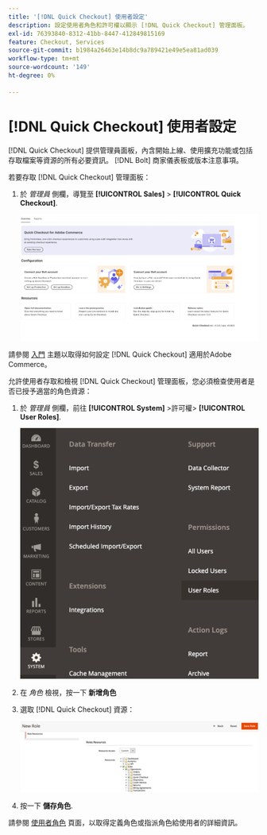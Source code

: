 ```yaml
---
title: '[!DNL Quick Checkout] 使用者設定'
description: 設定使用者角色和許可權以顯示 [!DNL Quick Checkout] 管理面板。
exl-id: 76393840-8312-41bb-8447-412849815169
feature: Checkout, Services
source-git-commit: b1984a26463e14b8dc9a789421e49e5ea81ad039
workflow-type: tm+mt
source-wordcount: '149'
ht-degree: 0%

---
```


# [!DNL Quick Checkout] 使用者設定

[!DNL Quick Checkout] 提供管理員面板，內含開始上線、使用擴充功能或包括存取檔案等資源的所有必要資訊。 [!DNL Bolt] 商家儀表板或版本注意事項。

若要存取 [!DNL Quick Checkout] 管理面板：

1. 於 _管理員_ 側欄，導覽至 **[!UICONTROL Sales]** > **[!UICONTROL Quick Checkout]**.

   ![功能表快速簽出](assets/overview-admin-panel.png)

請參閱 [入門](../quick-checkout/onboarding.md) 主題以取得如何設定 [!DNL Quick Checkout] 適用於Adobe Commerce。

允許使用者存取和檢視 [!DNL Quick Checkout] 管理面板，您必須檢查使用者是否已授予適當的角色資源：

1. 於 _管理員_ 側欄，前往 **[!UICONTROL System]** >許可權> **[!UICONTROL User Roles]**.

   ![使用者角色](assets/user-roles-small.png)

1. 在 _角色_ 檢視，按一下 **新增角色**
1. 選取 [!DNL Quick Checkout] 資源：

   ![快速簽出角色和許可權](assets/role-resource-quick-checkout.png)

1. 按一下 **儲存角色**.

請參閱 [使用者角色](https://docs.magento.com/user-guide/system/permissions-user-roles.html) 頁面，以取得定義角色或指派角色給使用者的詳細資訊。
